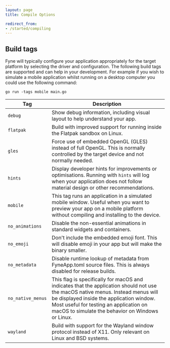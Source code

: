 ```yaml
---
layout: page
title: Compile Options

redirect_from:
- /started/compiling
---
```


## Build tags

Fyne will typically configure your application appropriately for the target platform by selecting the driver and configuration. The following build tags are supported and can help in your development. For example if you wish to simulate a mobile application whilst running on a desktop computer you could use the following command:

	go run -tags mobile main.go


| Tag      | Description               |
|----------|---------------------------|
| `debug`  | Show debug information, including visual layout to help understand your app. |
| `flatpak` | Build with improved support for running inside the Flatpak sandbox on Linux. |
| `gles`   | Force use of embedded OpenGL (GLES) instead of full OpenGL. This is normally controlled by the target device and not normally needed. |
| `hints`  | Display developer hints for improvements or optimisations. Running with `hints` will log when your application does not follow material design or other recommendations. |
| `mobile` | This tag runs an application in a simulated mobile window. Useful when you want to preview your app on a mobile platform without compiling and installing to the device. |
| `no_animations` | Disable the non-essential animations in standard widgets and containers. |
| `no_emoji` | Don't include the embedded emoji font. This will disable emoji in  your app but will make the binary smaller. |
| `no_metadata` | Disable runtime lookup of metadata from FyneApp.toml source files. This is always disabled for release builds. |
| `no_native_menus` | This flag is specifically for macOS and indicates that the application should not use the macOS native menus. Instead menus will be displayed inside the application window. Most useful for testing an application on macOS to simulate the behavior on Windows or Linux. |
| `wayland` | Build with support for the Wayland window protocol instead of X11. Only relevant on Linux and BSD systems. |